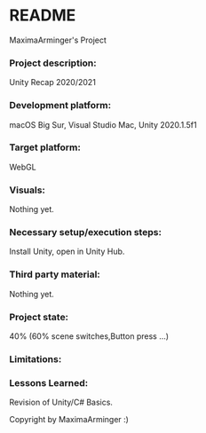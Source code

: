 # README
MaximaArminger's Project

### Project description: 
Unity Recap 2020/2021

### Development platform: 
macOS Big Sur, Visual Studio Mac, Unity 2020.1.5f1

### Target platform: 
WebGL

### Visuals: 
Nothing yet.

### Necessary setup/execution steps: 
Install Unity, open in Unity Hub.

### Third party material: 
Nothing yet.

### Project state: 
40% (60% scene switches,Button press ...) 

### Limitations: 

### Lessons Learned:
Revision of Unity/C# Basics. 

Copyright by MaximaArminger :)

